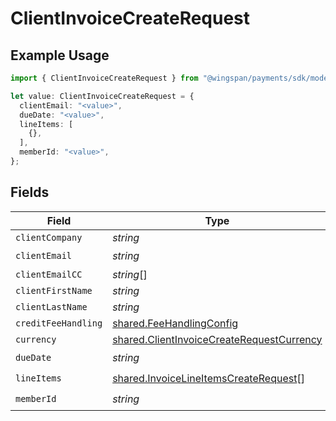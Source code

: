 # ClientInvoiceCreateRequest

## Example Usage

```typescript
import { ClientInvoiceCreateRequest } from "@wingspan/payments/sdk/models/shared";

let value: ClientInvoiceCreateRequest = {
  clientEmail: "<value>",
  dueDate: "<value>",
  lineItems: [
    {},
  ],
  memberId: "<value>",
};
```

## Fields

| Field                                                                                                         | Type                                                                                                          | Required                                                                                                      | Description                                                                                                   |
| ------------------------------------------------------------------------------------------------------------- | ------------------------------------------------------------------------------------------------------------- | ------------------------------------------------------------------------------------------------------------- | ------------------------------------------------------------------------------------------------------------- |
| `clientCompany`                                                                                               | *string*                                                                                                      | :heavy_minus_sign:                                                                                            | N/A                                                                                                           |
| `clientEmail`                                                                                                 | *string*                                                                                                      | :heavy_check_mark:                                                                                            | N/A                                                                                                           |
| `clientEmailCC`                                                                                               | *string*[]                                                                                                    | :heavy_minus_sign:                                                                                            | N/A                                                                                                           |
| `clientFirstName`                                                                                             | *string*                                                                                                      | :heavy_minus_sign:                                                                                            | N/A                                                                                                           |
| `clientLastName`                                                                                              | *string*                                                                                                      | :heavy_minus_sign:                                                                                            | N/A                                                                                                           |
| `creditFeeHandling`                                                                                           | [shared.FeeHandlingConfig](../../../sdk/models/shared/feehandlingconfig.md)                                   | :heavy_minus_sign:                                                                                            | N/A                                                                                                           |
| `currency`                                                                                                    | [shared.ClientInvoiceCreateRequestCurrency](../../../sdk/models/shared/clientinvoicecreaterequestcurrency.md) | :heavy_minus_sign:                                                                                            | N/A                                                                                                           |
| `dueDate`                                                                                                     | *string*                                                                                                      | :heavy_check_mark:                                                                                            | N/A                                                                                                           |
| `lineItems`                                                                                                   | [shared.InvoiceLineItemsCreateRequest](../../../sdk/models/shared/invoicelineitemscreaterequest.md)[]         | :heavy_check_mark:                                                                                            | N/A                                                                                                           |
| `memberId`                                                                                                    | *string*                                                                                                      | :heavy_check_mark:                                                                                            | N/A                                                                                                           |
